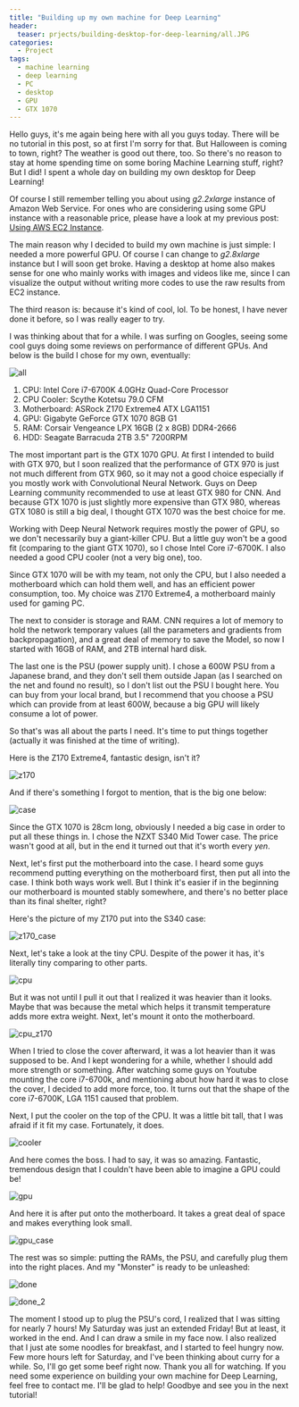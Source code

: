 ```yaml
---
title: "Building up my own machine for Deep Learning"
header:
  teaser: prjects/building-desktop-for-deep-learning/all.JPG
categories:
  - Project
tags:
  - machine learning
  - deep learning
  - PC
  - desktop
  - GPU
  - GTX 1070
---
```


Hello guys, it's me again being here with all you guys today. There will be no tutorial in this post, so at first I'm sorry for that. But Halloween is coming to town, right? The weather is good out there, too. So there's no reason to stay at home spending time on some boring Machine Learning stuff, right? But I did! I spent a whole day on building my own desktop for Deep Learning!

Of course I still remember telling you about using *g2.2xlarge* instance of Amazon Web Service. For ones who are considering using some GPU instance with a reasonable price, please have a look at my previous post:  
[Using AWS EC2 Instance](https://chunml.github.io/ChunML.github.io/project/Prepare-AWS-Instance/).

The main reason why I decided to build my own machine is just simple: I needed a more powerful GPU. Of course I can change to *g2.8xlarge* instance but I will soon get broke. Having a desktop at home also makes sense for one who mainly works with images and videos like me, since I can visualize the output without writing more codes to use the raw results from EC2 instance.

The third reason is: because it's kind of cool, lol. To be honest, I have never done it before, so I was really eager to try.

I was thinking about that for a while. I was surfing on Googles, seeing some cool guys doing some reviews on performance of different GPUs. And below is the build I chose for my own, eventually:

![all](/images/projects/building-desktop-for-deep-learning/all.JPG)

1. CPU: Intel Core i7-6700K 4.0GHz Quad-Core Processor
2. CPU Cooler: Scythe Kotetsu 79.0 CFM
3. Motherboard: ASRock Z170 Extreme4 ATX LGA1151
4. GPU: Gigabyte GeForce GTX 1070 8GB G1
5. RAM: Corsair Vengeance LPX 16GB (2 x 8GB) DDR4-2666
6. HDD: Seagate Barracuda 2TB 3.5" 7200RPM

The most important part is the GTX 1070 GPU. At first I intended to build with GTX 970, but I soon realized that the performance of GTX 970 is just not much different from GTX 960, so it may not a good choice especially if you mostly work with Convolutional Neural Network. Guys on Deep Learning community recommended to use at least GTX 980 for CNN. And because GTX 1070 is just slightly more expensive than GTX 980, whereas GTX 1080 is still a big deal, I thought GTX 1070 was the best choice for me.

Working with Deep Neural Network requires mostly the power of GPU, so we don't necessarily buy a giant-killer CPU. But a little guy won't be a good fit (comparing to the giant GTX 1070), so I chose Intel Core i7-6700K. I also needed a good CPU cooler (not a very big one), too. 

Since GTX 1070 will be with my team, not only the CPU, but I also needed a motherboard which can hold them well, and has an efficient power consumption, too. My choice was Z170 Extreme4, a motherboard mainly used for gaming PC.

The next to consider is storage and RAM. CNN requires a lot of memory to hold the network temporary values (all the parameters and gradients from backpropagation), and a great deal of memory to save the Model, so now I started with 16GB of RAM, and 2TB internal hard disk.

The last one is the PSU (power supply unit). I chose a 600W PSU from a Japanese brand, and they don't sell them outside Japan (as I searched on the net and found no result), so I don't list out the PSU I bought here. You can buy from your local brand, but I recommend that you choose a PSU which can provide from at least 600W, because a big GPU will likely consume a lot of power.

So that's was all about the parts I need. It's time to put things together (actually it was finished at the time of writing).

Here is the Z170 Extreme4, fantastic design, isn't it?

![z170](/images/projects/building-desktop-for-deep-learning/z170.JPG)

And if there's something I forgot to mention, that is the big one below:

![case](/images/projects/building-desktop-for-deep-learning/case.jpg)

Since the GTX 1070 is 28cm long, obviously I needed a big case in order to put all these things in. I chose the NZXT S340 Mid Tower case. The price wasn't good at all, but in the end it turned out that it's worth every *yen*.

Next, let's first put the motherboard into the case. I heard some guys recommend putting everything on the motherboard first, then put all into the case. I think both ways work well. But I think it's easier if in the beginning our motherboard is mounted stably somewhere, and there's no better place than its final shelter, right?

Here's the picture of my Z170 put into the S340 case:

![z170_case](/images/projects/building-desktop-for-deep-learning/z170_case.JPG)

Next, let's take a look at the tiny CPU. Despite of the power it has, it's literally tiny comparing to other parts.

![cpu](/images/projects/building-desktop-for-deep-learning/cpu.JPG)

But it was not until I pull it out that I realized it was heavier than it looks. Maybe that was because the metal which helps it transmit temperature adds more extra weight. Next, let's mount it onto the motherboard.

![cpu_z170](/images/projects/building-desktop-for-deep-learning/cpu_z170.JPG)

When I tried to close the cover afterward, it was a lot heavier than it was supposed to be. And I kept wondering for a while, whether I should add more strength or something. After watching some guys on Youtube mounting the core i7-6700k, and mentioning about how hard it was to close the cover, I decided to add more force, too. It turns out that the shape of the core i7-6700K, LGA 1151 caused that problem.

Next, I put the cooler on the top of the CPU. It was a little bit tall, that I was afraid if it fit my case. Fortunately, it does.

![cooler](/images/projects/building-desktop-for-deep-learning/cooler.JPG)

And here comes the boss. I had to say, it was so amazing. Fantastic, tremendous design that I couldn't have been able to imagine a GPU could be!

![gpu](/images/projects/building-desktop-for-deep-learning/gpu.JPG)

And here it is after put onto the motherboard. It takes a great deal of space and makes everything look small.

![gpu_case](/images/projects/building-desktop-for-deep-learning/gpu_case.JPG)

The rest was so simple: putting the RAMs, the PSU, and carefully plug them into the right places. And my "Monster" is ready to be unleashed:

![done](/images/projects/building-desktop-for-deep-learning/done.jpg)

![done_2](/images/projects/building-desktop-for-deep-learning/done_2.jpg)

The moment I stood up to plug the PSU's cord, I realized that I was sitting for nearly 7 hours! My Saturday was just an extended Friday! But at least, it worked in the end. And I can draw a smile in my face now. I also realized that I just ate some noodles for breakfast, and I started to feel hungry now. Few more hours left for Saturday, and I've been thinking about curry for a while. So, I'll go get some beef right now. Thank you all for watching. If you need some experience on building your own machine for Deep Learning, feel free to contact me. I'll be glad to help! Goodbye and see you in the next tutorial!


